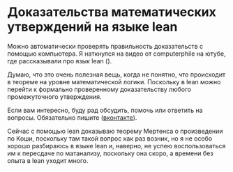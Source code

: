 # Доказательства математических утверждений на языке lean

Можно автоматически проверять правильность доказательств с помощью компьютера. Я наткнулся на видео от computerphile на ютубе, где рассказывали про язык lean ().

Думаю, что это очень полезная вещь, когда не понятно, что происходит в теореме на уровне математической логики. Поскольку в lean можно перейти к формально проверенному доказательству любого промежуточного утверждения.

Если вам интересно, буду рад обсудить, помочь или ответить на вопросы. Обязательно пишите ([вконтакте](https://vk.com/id574927920)).

Сейчас с помощью lean доказываю теорему Мертенса о произведении по Коши, поскольку там такой вопрос как раз возник, но я не особо хорошо разбираюсь в языке lean и, наверно, не успею воспользоваться им к пересдаче по матанализу, поскольку она скоро, а времени без опыта в lean уходит много.